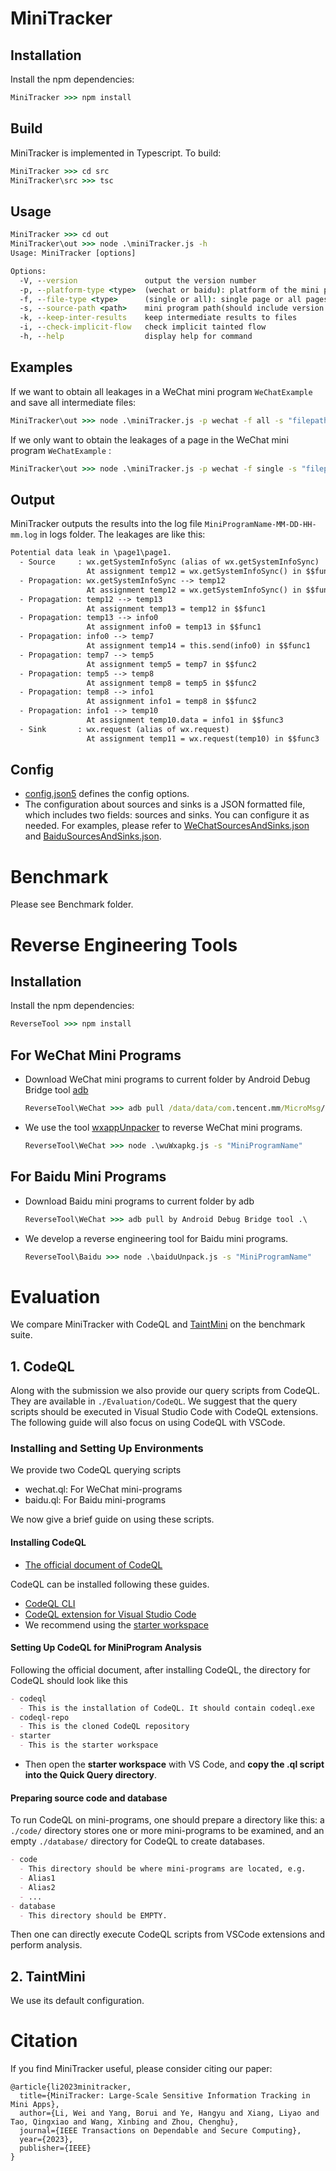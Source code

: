 # MiniTracker

## Installation

Install the npm dependencies:

```cmd
MiniTracker >>> npm install
```

## Build

MiniTracker is implemented in Typescript. To build:

```cmd
MiniTracker >>> cd src
MiniTracker\src >>> tsc
```

## Usage

```cmd
MiniTracker >>> cd out
MiniTracker\out >>> node .\miniTracker.js -h
Usage: MiniTracker [options]

Options:
  -V, --version               output the version number
  -p, --platform-type <type>  (wechat or baidu): platform of the mini program (default: "wechat")
  -f, --file-type <type>      (single or all): single page or all pages of the mini program (default: "single")
  -s, --source-path <path>    mini program path(should include version id) (default: "")
  -k, --keep-inter-results    keep intermediate results to files
  -i, --check-implicit-flow   check implicit tainted flow
  -h, --help                  display help for command

```

## Examples

If we want to obtain all leakages in a  WeChat mini program `WeChatExample` and save all intermediate files:

```cmd
MiniTracker\out >>> node .\miniTracker.js -p wechat -f all -s "filepath of WeChatExample" -k
```

If we only want to obtain the leakages of a page in the WeChat mini program `WeChatExample` :

```cmd
MiniTracker\out >>> node .\miniTracker.js -p wechat -f single -s "filepath of WeChatExample" 
```

## Output

MiniTracker outputs the results into the log file `MiniProgramName-MM-DD-HH-mm.log` in logs folder.
The leakages are like this: 

```txt
Potential data leak in \page1\page1.
  - Source     : wx.getSystemInfoSync (alias of wx.getSystemInfoSync)
                 At assignment temp12 = wx.getSystemInfoSync() in $$func1
  - Propagation: wx.getSystemInfoSync --> temp12
                 At assignment temp12 = wx.getSystemInfoSync() in $$func1
  - Propagation: temp12 --> temp13
                 At assignment temp13 = temp12 in $$func1
  - Propagation: temp13 --> info0
                 At assignment info0 = temp13 in $$func1
  - Propagation: info0 --> temp7
                 At assignment temp14 = this.send(info0) in $$func1
  - Propagation: temp7 --> temp5
                 At assignment temp5 = temp7 in $$func2
  - Propagation: temp5 --> temp8
                 At assignment temp8 = temp5 in $$func2
  - Propagation: temp8 --> info1
                 At assignment info1 = temp8 in $$func2
  - Propagation: info1 --> temp10
                 At assignment temp10.data = info1 in $$func3
  - Sink       : wx.request (alias of wx.request)
                 At assignment temp11 = wx.request(temp10) in $$func3
```

## Config
- [config.json5](config/config.json5) defines the config options.
- The configuration about sources and sinks is a JSON formatted file, which includes two fields: sources and sinks. You can configure it as needed. For examples, please refer to [WeChatSourcesAndSinks.json](config/WeChatSourcesAndSinks.json) and [BaiduSourcesAndSinks.json](config/BaiduSourcesAndSinks.json).

# Benchmark
Please see Benchmark folder.


# Reverse Engineering Tools

## Installation

Install the npm dependencies:
```cmd
ReverseTool >>> npm install
```

## For WeChat Mini Programs

- Download WeChat mini programs to current folder by Android Debug Bridge tool [adb](https://developer.android.com/studio/command-line/adb)
  ```cmd
  ReverseTool\WeChat >>> adb pull /data/data/com.tencent.mm/MicroMsg/{UserHash}/appbrand/pkg/MiniProgram .\ 
  ```
- We use the tool [wxappUnpacker](https://github.com/xuedingmiaojun/wxappUnpacker) to reverse WeChat mini programs.
  ```cmd
  ReverseTool\WeChat >>> node .\wuWxapkg.js -s "MiniProgramName" 
  ```

## For Baidu Mini Programs

- Download Baidu mini programs to current folder by adb
  ```cmd
  ReverseTool\WeChat >>> adb pull by Android Debug Bridge tool .\ 
  ```
- We develop a reverse engineering tool for Baidu mini programs.
  ```cmd
  ReverseTool\Baidu >>> node .\baiduUnpack.js -s "MiniProgramName" 
  ```

# Evaluation

We compare MiniTracker with CodeQL and [TaintMini](https://github.com/OSUSecLab/TaintMini) on the benchmark suite.

## 1. CodeQL 

Along with the submission we also provide our query scripts from CodeQL. They are available in `./Evaluation/CodeQL`. We suggest that the query scripts should be executed in Visual Studio Code with CodeQL extensions. The following guide will also focus on using CodeQL with VSCode.

### Installing and Setting Up Environments

We provide two CodeQL querying scripts

- wechat.ql: For WeChat mini-programs
- baidu.ql: For Baidu mini-programs

We now give a brief guide on using these scripts.

#### Installing CodeQL

- [The official document of CodeQL](https://codeql.github.com/docs/)

CodeQL can be installed following these guides.

- [CodeQL CLI](https://codeql.github.com/docs/codeql-cli/)
- [CodeQL extension for Visual Studio Code](https://codeql.github.com/docs/codeql-for-visual-studio-code/)
- We recommend using the [starter workspace](https://codeql.github.com/docs/codeql-for-visual-studio-code/setting-up-codeql-in-visual-studio-code/#using-the-starter-workspace)

#### Setting Up CodeQL for MiniProgram Analysis

Following the official document, after installing CodeQL, the directory for CodeQL should look like this

```markdown
- codeql
  - This is the installation of CodeQL. It should contain codeql.exe
- codeql-repo
  - This is the cloned CodeQL repository
- starter
  - This is the starter workspace
```

- Then open the **starter workspace** with VS Code, and **copy the .ql script into the Quick Query directory**.

#### Preparing source code and database

To run CodeQL on mini-programs, one should prepare a directory like this: a `./code/` directory stores one or more mini-programs to be examined, and an empty `./database/` directory for CodeQL to create databases.

```markdown
- code
  - This directory should be where mini-programs are located, e.g.
  - Alias1
  - Alias2
  - ...
- database
  - This directory should be EMPTY.
```

Then one can directly execute CodeQL scripts from VSCode extensions and perform analysis.

## 2. TaintMini
We use its default configuration.   


# Citation
If you find MiniTracker useful, please consider citing our paper:

```
@article{li2023minitracker,
  title={MiniTracker: Large-Scale Sensitive Information Tracking in Mini Apps},
  author={Li, Wei and Yang, Borui and Ye, Hangyu and Xiang, Liyao and Tao, Qingxiao and Wang, Xinbing and Zhou, Chenghu},
  journal={IEEE Transactions on Dependable and Secure Computing},
  year={2023},
  publisher={IEEE}
}
```

